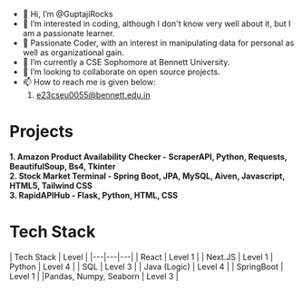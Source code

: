 - 👋 Hi, I’m @GuptajiRocks
- 👀 I’m interested in coding, although I don't know very well about it, but I am a passionate learner.
- 👀 Passionate Coder, with an interest in manipulating data for personal as well as organizational gain.
- 🌱 I’m currently a CSE Sophomore at Bennett University.
- 💞️ I’m looking to collaborate on open source projects.
- 📫 How to reach me is given below:
    1. e23cseu0055@bennett.edu.in

# Projects
<b>1. Amazon Product Availability Checker - ScraperAPI, Python, Requests, BeautifulSoup, Bs4, Tkinter</b>
<br>
<b>2. Stock Market Terminal - Spring Boot, JPA, MySQL, Aiven, Javascript, HTML5, Tailwind CSS</b>
<br>
<b>3. RapidAPIHub - Flask, Python, HTML, CSS</b>

# Tech Stack

| Tech Stack | Level |
|---|---|---|
| React | Level 1 | 
| Next.JS | Level 1 
| Python | Level 4 | 
| SQL | Level 3 | 
| Java (Logic) | Level 4 |
| SpringBoot | Level 1 |
|Pandas, Numpy, Seaborn | Level 3 |



<!---
GuptajiRocks/GuptajiRocks is a ✨ special ✨ repository because its `README.md` (this file) appears on your GitHub profile.
